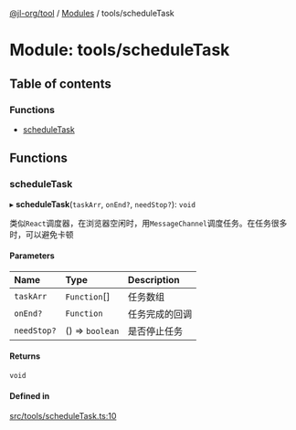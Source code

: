 [@jl-org/tool](../README.md) / [Modules](../modules.md) / tools/scheduleTask

# Module: tools/scheduleTask

## Table of contents

### Functions

- [scheduleTask](tools_scheduleTask.md#scheduletask)

## Functions

### scheduleTask

▸ **scheduleTask**(`taskArr`, `onEnd?`, `needStop?`): `void`

类似`React`调度器，在浏览器空闲时，用`MessageChannel`调度任务。在任务很多时，可以避免卡顿

#### Parameters

| Name | Type | Description |
| :------ | :------ | :------ |
| `taskArr` | `Function`[] | 任务数组 |
| `onEnd?` | `Function` | 任务完成的回调 |
| `needStop?` | () => `boolean` | 是否停止任务 |

#### Returns

`void`

#### Defined in

[src/tools/scheduleTask.ts:10](https://github.com/beixiyo/jl-tool/blob/45e2229/src/tools/scheduleTask.ts#L10)
